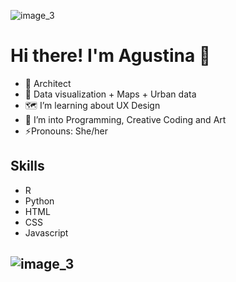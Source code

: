 ![image_3](https://user-images.githubusercontent.com/75874629/115093475-d5b9df00-9ef0-11eb-8dc1-7ef526899aaf.jpg)
# Hi there! I'm Agustina 👋


- :sunflower: Architect
- :purple_heart: Data visualization + Maps + Urban data
- 🗺️ I’m learning about UX Design
- 🌱 I’m into Programming, Creative Coding and Art
- ⚡Pronouns: She/her



## Skills
- R
- Python
- HTML
- CSS
- Javascript
 
 
![image_3](https://user-images.githubusercontent.com/75874629/115093475-d5b9df00-9ef0-11eb-8dc1-7ef526899aaf.jpg)
- 

